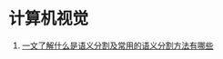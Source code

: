 ﻿<!--
  Copyright (c) 2019, Xin YUAN, courses of Zhejiang University
  All rights reserved.

  This program is free software; you can redistribute it and/or
  modify it under the terms of the 2-Clause BSD License.

  Author contact information:
    yxxinyuan@zju.edu.cn
-->

# 计算机视觉

1. [一文了解什么是语义分割及常用的语义分割方法有哪些](http://new.qq.com/omn/20180605/20180605A07G5U.html?pgv_ref=aio2015&ptlang=2052)
